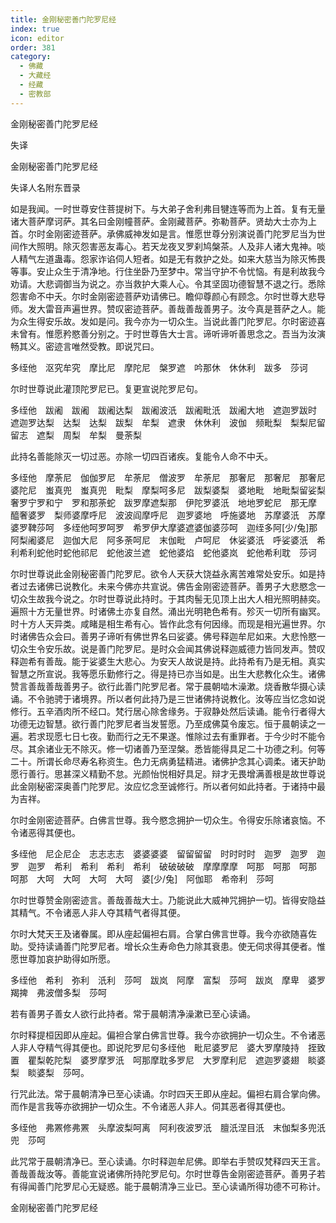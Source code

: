 ```yaml
---
title: 金刚秘密善门陀罗尼经
index: true
icon: editor
order: 381
category:
  - 佛藏
  - 大藏经
  - 经藏
  - 密教部
---
```


  金刚秘密善门陀罗尼经  

失译  

金刚秘密善门陀罗尼经  

失译人名附东晋录  

如是我闻。一时世尊安住菩提树下。与大弟子舍利弗目犍连等而为上首。复有无量诸大菩萨摩诃萨。其名曰金刚幢菩萨。金刚藏菩萨。弥勒菩萨。贤劫大士亦为上首。尔时金刚密迹菩萨。承佛威神发如是言。惟愿世尊分别演说善门陀罗尼当为世间作大照明。除灭怨害恶友毒心。若天龙夜叉罗刹鸠槃茶。人及非人诸大鬼神。啖人精气左道蛊毒。怨家诈谄伺人短者。如是无有救护之处。如来大慈当为除灭怖畏等事。安止众生于清净地。行住坐卧乃至梦中。常当守护不令忧恼。有是利故我今劝请。大悲调御当为说之。亦当救护大乘人心。令其坚固功德智慧不退之行。悉除怨害命不中夭。尔时金刚密迹菩萨劝请佛已。瞻仰尊颜心有顾念。尔时世尊大悲导师。发大雷音声遍世界。赞叹密迹菩萨。善哉善哉善男子。汝今真是菩萨之人。能为众生得安乐故。发如是问。我今亦为一切众生。当说此善门陀罗尼。尔时密迹喜未曾有。惟愿矜愍善分别之。于时世尊告大士言。谛听谛听善思念之。吾当为汝演畅其义。密迹言唯然受教。即说咒曰。  

多绖他　沤究牟究　摩比尼　摩陀尼　槃罗遮　吟那休　休休利　跋多　莎诃  

尔时世尊说此灌顶陀罗尼已。复更宣说陀罗尼句。  

多绖他　跋阇　跋阇　跋阇达梨　跋阇波汦　跋阇毗汦　跋阇大地　遮迦罗跋时　遮迦罗达梨　达梨　达梨　跋梨　牟梨　遮隶　休休利　波伽　频毗梨　梨梨尼留留志　遮梨　周梨　牟梨　曼荼梨  

此持名善能除灭一切过恶。亦除一切四百诸疾。复能令人命不中夭。  

多绖他　摩荼尼　伽伽罗尼　牟荼尼　僧波罗　牟荼尼　那奢尼　那奢尼　那奢尼　婆陀尼　蚩真兜　蚩真兜　毗梨　摩梨呵多尼　跋梨婆梨　婆地毗　地毗梨留娑梨　奢罗宁罗和宁　罗和那荼蛇　跋罗摩遮梨那　伊陀罗婆汦　地地罗蛇尼　那无摩　醯奢婆罗　梨师婆摩呼尼　波波阎摩呼尼　迦罗婆地　呼施婆地　苏摩婆汦　苏摩婆罗鞞莎呵　多绖他呵罗呵罗　希罗伊大摩婆遮婆伽婆莎呵　迦绖多阿[少/兔]那　阿梨阇婆尼　迦伽大尼　阿多荼呵尼　末伽毗　卢呵尼　休娑婆汦　呼娑婆汦　希利希利蛇他时蛇他祁尼　蛇他波兰遮　蛇他婆焰　蛇他婆岚　蛇他希利耽　莎诃  

尔时世尊说此金刚秘密善门陀罗尼。欲令人天获大饶益永离苦难常处安乐。如是持者过去诸佛已说教化。未来今佛亦共宣说。佛告金刚密迹菩萨。善男子大悲愍念一切众生故我今说之。尔时世尊说此持时。于其肉髻无见顶上出大人相光照明赫奕。遍照十方无量世界。时诸佛土亦复自然。涌出光明艳色希有。殄灭一切所有幽冥。时十方人天异类。咸睹是相生希有心。皆作此念有何因缘。而现是相光遍世界。尔时诸佛告众会曰。善男子谛听有佛世界名曰娑婆。佛号释迦牟尼如来。大悲怜愍一切众生令安乐故。说是善门陀罗尼。是时众会闻其佛说释迦威德力皆同发声。赞叹释迦希有善哉。能于娑婆生大悲心。为安天人故说是持。此持希有乃是无相。真实智慧之所宣说。我等愿乐勤修行之。得是持已亦当如是。出生大悲教化众生。诸佛赞言善哉善哉善男子。欲行此善门陀罗尼者。常于晨朝啮木澡漱。烧香散华摄心读诵。不令驰骋于诸境界。所以者何此持乃是三世诸佛持说教化。汝等应当忆念如说修行。五辛酒肉所不经口。梵行居心除舍缘务。于寂静处然后读诵。能令行者得大功德无边智慧。欲行善门陀罗尼者当发誓愿。乃至成佛莫令废忘。恒于晨朝读之一遍。若求现愿七日七夜。勤而行之无不果遂。惟除过去有重罪者。于今少时不能令尽。其余诸业无不除灭。修一切诸善乃至涅槃。悉皆能得具足二十功德之利。何等二十。所谓长命尽寿名称资生。色力无病勇猛精进。诸佛护念其心调柔。诸天护助愿行善行。思甚深义精勤不怠。光颜怡悦相好具足。辩才无畏增满善根是故世尊说此金刚秘密深奥善门陀罗尼。汝应忆念至诚修行。所以者何如此持者。于诸持中最为吉祥。  

尔时金刚密迹菩萨。白佛言世尊。我今愍念拥护一切众生。令得安乐除诸哀恼。不令诸恶得其便也。  

多绖他　尼企尼企　志志志志　婆婆婆婆　留留留留　时时时时　迦罗　迦罗　迦罗　迦罗　希利　希利　希利　希利　破破破破　摩摩摩摩　呵那　呵那　呵那　呵那　大呵　大呵　大呵　大呵　婆[少/兔]　阿伽耶　希帝利　莎呵  

尔时世尊赞金刚密迹言。善哉善哉大士。乃能说此大威神咒拥护一切。皆得安隐益其精气。不令诸恶人非人夺其精气者得其便。  

尔时大梵天王及诸眷属。即从座起偏袒右肩。合掌白佛言世尊。我今亦欲随喜佐助。受持读诵善门陀罗尼者。增长众生寿命色力除其衰患。使无伺求得其便者。惟愿世尊加哀护助得如所愿。  

多绖他　希利　弥利　汦利　莎呵　跋岚　阿摩　富梨　莎呵　跋岚　摩卑　婆罗　羯捭　弗波僧多梨　莎呵  

若有善男子善女人欲行此持者。常于晨朝清净澡漱已至心读诵。  

尔时释提桓因即从座起。偏袒合掌白佛言世尊。我今亦欲拥护一切众生。不令诸恶人非人夺精气得其便也。即说陀罗尼句多绖他　毗尼婆罗尼　婆大罗摩陵持　挃致置　瞿梨乾陀梨　婆罗摩罗汦　呵那摩耽多罗尼　大罗摩利尼　遮迦罗婆翅　睒婆梨　睒婆梨　莎呵。  

行咒此法。常于晨朝清净已至心读诵。尔时四天王即从座起。偏袒右肩合掌向佛。而作是言我等亦欲拥护一切众生。不令诸恶人非人。伺其恶者得其便也。  

多绖他　弗罴修弗罴　头摩波梨呵离　阿利夜波罗汦　膻汦涅目汦　末伽梨多兜汦兜　莎呵  

此咒常于晨朝清净已。至心读诵。尔时释迦牟尼佛。即举右手赞叹梵释四天王言。善哉善哉汝等。善能宣说诸佛所持陀罗尼句。尔时世尊告金刚密迹菩萨。善男子若有得闻善门陀罗尼心无疑惑。能于晨朝清净三业已。至心读诵所得功德不可称计。  

金刚秘密善门陀罗尼经  
